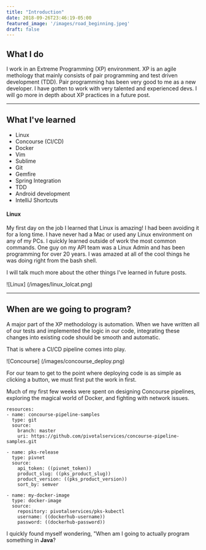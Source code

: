 ```yaml
---
title: "Introduction"
date: 2018-09-26T23:46:19-05:00
featured_image: '/images/road_beginning.jpeg'
draft: false
---
```


## What I do
I work in an Extreme Programming (XP) environment. XP is an agile methology that mainly consists of pair programming and test driven development (TDD). Pair programming has been very good to me as a new developer. I have gotten to work with very talented and experienced devs. I will go more in depth about XP practices in a future post.
___
## What I've learned 

* Linux
* Concourse (CI/CD)
* Docker
* Vim
* Sublime
* Git
* Gemfire
* Spring Integration
* TDD
* Android development
* IntelliJ Shortcuts

#### Linux
My first day on the job I learned that Linux is amazing! I had been avoiding it for a long time. I have never had a Mac or used any Linux environment on any of my PCs. I quickly learned outside of work the most common commands. One guy on my API team was a Linux Admin and has been programming for over 20 years. I was amazed at all of the cool things he was doing right from the bash shell.

I will talk much more about the other things I've learned in future posts.

![Linux] (/images/linux_lolcat.png)

___
## When are we going to program?

A major part of the XP methodology is automation. When we have written all of our tests and implemented the logic in our code, integrating these changes into existing code should be smooth and automatic. 

That is where a CI/CD pipeline comes into play.

![Concourse] (/images/concourse_deploy.png)

For our team to get to the point where deploying code is as simple as clicking a button, we must first put the work in first.

Much of my first few weeks were spent on designing Concourse pipelines, exploring the magical world of Docker, and fighting with network issues.

```
resources:
- name: concourse-pipeline-samples
  type: git
  source:
    branch: master
    uri: https://github.com/pivotalservices/concourse-pipeline-samples.git

- name: pks-release
  type: pivnet
  source:
    api_token: ((pivnet_token))
    product_slug: ((pks_product_slug))
    product_version: ((pks_product_version))
    sort_by: semver

- name: my-docker-image
  type: docker-image
  source:
    repository: pivotalservices/pks-kubectl
    username: ((dockerhub-username))
    password: ((dockerhub-password))
```

I quickly found myself wondering, "When am I going to actually program something in **Java**?



